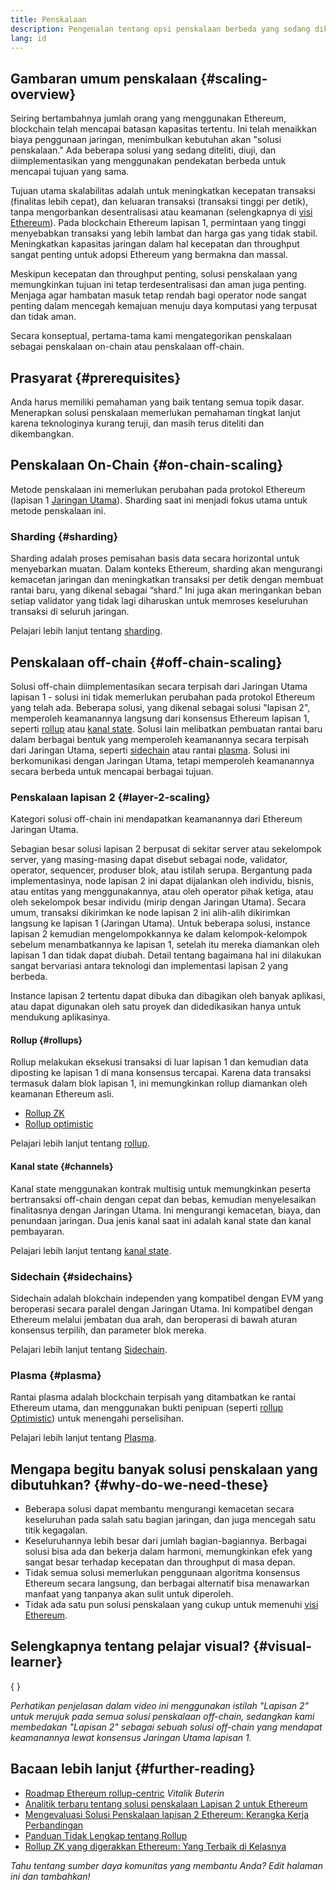 ```yaml
---
title: Penskalaan
description: Pengenalan tentang opsi penskalaan berbeda yang sedang dikembangkan saat ini oleh komunitas Ethereum.
lang: id
---
```


## Gambaran umum penskalaan {#scaling-overview}

Seiring bertambahnya jumlah orang yang menggunakan Ethereum, blockchain telah mencapai batasan kapasitas tertentu. Ini telah menaikkan biaya penggunaan jaringan, menimbulkan kebutuhan akan "solusi penskalaan." Ada beberapa solusi yang sedang diteliti, diuji, dan diimplementasikan yang menggunakan pendekatan berbeda untuk mencapai tujuan yang sama.

Tujuan utama skalabilitas adalah untuk meningkatkan kecepatan transaksi (finalitas lebih cepat), dan keluaran transaksi (transaksi tinggi per detik), tanpa mengorbankan desentralisasi atau keamanan (selengkapnya di [visi Ethereum](/roadmap/vision/)). Pada blockchain Ethereum lapisan 1, permintaan yang tinggi menyebabkan transaksi yang lebih lambat dan harga gas yang tidak stabil. Meningkatkan kapasitas jaringan dalam hal kecepatan dan throughput sangat penting untuk adopsi Ethereum yang bermakna dan massal.

Meskipun kecepatan dan throughput penting, solusi penskalaan yang memungkinkan tujuan ini tetap terdesentralisasi dan aman juga penting. Menjaga agar hambatan masuk tetap rendah bagi operator node sangat penting dalam mencegah kemajuan menuju daya komputasi yang terpusat dan tidak aman.

Secara konseptual, pertama-tama kami mengategorikan penskalaan sebagai penskalaan on-chain atau penskalaan off-chain.

## Prasyarat {#prerequisites}

Anda harus memiliki pemahaman yang baik tentang semua topik dasar. Menerapkan solusi penskalaan memerlukan pemahaman tingkat lanjut karena teknologinya kurang teruji, dan masih terus diteliti dan dikembangkan.

## Penskalaan On-Chain {#on-chain-scaling}

Metode penskalaan ini memerlukan perubahan pada protokol Ethereum (lapisan 1 [Jaringan Utama](/glossary/#mainnet)). Sharding saat ini menjadi fokus utama untuk metode penskalaan ini.

### Sharding {#sharding}

Sharding adalah proses pemisahan basis data secara horizontal untuk menyebarkan muatan. Dalam konteks Ethereum, sharding akan mengurangi kemacetan jaringan dan meningkatkan transaksi per detik dengan membuat rantai baru, yang dikenal sebagai “shard.” Ini juga akan meringankan beban setiap validator yang tidak lagi diharuskan untuk memroses keseluruhan transaksi di seluruh jaringan.

Pelajari lebih lanjut tentang [sharding](/roadmap/danksharding/).

## Penskalaan off-chain {#off-chain-scaling}

Solusi off-chain diimplementasikan secara terpisah dari Jaringan Utama lapisan 1 - solusi ini tidak memerlukan perubahan pada protokol Ethereum yang telah ada. Beberapa solusi, yang dikenal sebagai solusi "lapisan 2", memperoleh keamanannya langsung dari konsensus Ethereum lapisan 1, seperti [rollup](/developers/docs/scaling/layer-2-rollups/) atau [kanal state](/developers/docs/scaling/state-channels/). Solusi lain melibatkan pembuatan rantai baru dalam berbagai bentuk yang memperoleh keamanannya secara terpisah dari Jaringan Utama, seperti [sidechain](#sidechains) atau rantai [plasma](#plasma). Solusi ini berkomunikasi dengan Jaringan Utama, tetapi memperoleh keamanannya secara berbeda untuk mencapai berbagai tujuan.

### Penskalaan lapisan 2 {#layer-2-scaling}

Kategori solusi off-chain ini mendapatkan keamanannya dari Ethereum Jaringan Utama.

Sebagian besar solusi lapisan 2 berpusat di sekitar server atau sekelompok server, yang masing-masing dapat disebut sebagai node, validator, operator, sequencer, produser blok, atau istilah serupa. Bergantung pada implementasinya, node lapisan 2 ini dapat dijalankan oleh individu, bisnis, atau entitas yang menggunakannya, atau oleh operator pihak ketiga, atau oleh sekelompok besar individu (mirip dengan Jaringan Utama). Secara umum, transaksi dikirimkan ke node lapisan 2 ini alih-alih dikirimkan langsung ke lapisan 1 (Jaringan Utama). Untuk beberapa solusi, instance lapisan 2 kemudian mengelompokkannya ke dalam kelompok-kelompok sebelum menambatkannya ke lapisan 1, setelah itu mereka diamankan oleh lapisan 1 dan tidak dapat diubah. Detail tentang bagaimana hal ini dilakukan sangat bervariasi antara teknologi dan implementasi lapisan 2 yang berbeda.

Instance lapisan 2 tertentu dapat dibuka dan dibagikan oleh banyak aplikasi, atau dapat digunakan oleh satu proyek dan didedikasikan hanya untuk mendukung aplikasinya.

#### Rollup {#rollups}

Rollup melakukan eksekusi transaksi di luar lapisan 1 dan kemudian data diposting ke lapisan 1 di mana konsensus tercapai. Karena data transaksi termasuk dalam blok lapisan 1, ini memungkinkan rollup diamankan oleh keamanan Ethereum asli.

- [Rollup ZK](/developers/docs/scaling/layer-2-rollups/#zk-rollups)
- [Rollup optimistic](/developers/docs/scaling/layer-2-rollups/#optimistic-rollups)

Pelajari lebih lanjut tentang [rollup](/developers/docs/scaling/layer-2-rollups/).

#### Kanal state {#channels}

Kanal state menggunakan kontrak multisig untuk memungkinkan peserta bertransaksi off-chain dengan cepat dan bebas, kemudian menyelesaikan finalitasnya dengan Jaringan Utama. Ini mengurangi kemacetan, biaya, dan penundaan jaringan. Dua jenis kanal saat ini adalah kanal state dan kanal pembayaran.

Pelajari lebih lanjut tentang [kanal state](/developers/docs/scaling/state-channels/).

### Sidechain {#sidechains}

Sidechain adalah blokchain independen yang kompatibel dengan EVM yang beroperasi secara paralel dengan Jaringan Utama. Ini kompatibel dengan Ethereum melalui jembatan dua arah, dan beroperasi di bawah aturan konsensus terpilih, dan parameter blok mereka.

Pelajari lebih lanjut tentang [Sidechain](/developers/docs/scaling/sidechains/).

### Plasma {#plasma}

Rantai plasma adalah blockchain terpisah yang ditambatkan ke rantai Ethereum utama, dan menggunakan bukti penipuan (seperti [rollup Optimistic](/developers/docs/scaling/layer-2-rollups/#optimistic-rollups)) untuk menengahi perselisihan.

Pelajari lebih lanjut tentang [Plasma](/developers/docs/scaling/plasma/).

## Mengapa begitu banyak solusi penskalaan yang dibutuhkan? {#why-do-we-need-these}

- Beberapa solusi dapat membantu mengurangi kemacetan secara keseluruhan pada salah satu bagian jaringan, dan juga mencegah satu titik kegagalan.
- Keseluruhannya lebih besar dari jumlah bagian-bagiannya. Berbagai solusi bisa ada dan bekerja dalam harmoni, memungkinkan efek yang sangat besar terhadap kecepatan dan throughput di masa depan.
- Tidak semua solusi memerlukan penggunaan algoritma konsensus Ethereum secara langsung, dan berbagai alternatif bisa menawarkan manfaat yang tanpanya akan sulit untuk diperoleh.
- Tidak ada satu pun solusi penskalaan yang cukup untuk memenuhi [visi Ethereum](/roadmap/vision/).

## Selengkapnya tentang pelajar visual? {#visual-learner}

{
<YouTube id="BgCgauWVTs0" />
}

_Perhatikan penjelasan dalam video ini menggunakan istilah "Lapisan 2" untuk merujuk pada semua solusi penskalaan off-chain, sedangkan kami membedakan "Lapisan 2" sebagai sebuah solusi off-chain yang mendapat keamanannya lewat konsensus Jaringan Utama lapisan 1._

## Bacaan lebih lanjut {#further-reading}

- [Roadmap Ethereum rollup-centric](https://ethereum-magicians.org/t/a-rollup-centric-ethereum-roadmap/4698) _Vitalik Buterin_
- [Analitik terbaru tentang solusi penskalaan Lapisan 2 untuk Ethereum](https://www.l2beat.com/)
- [Mengevaluasi Solusi Penskalaan lapisan 2 Ethereum: Kerangka Kerja Perbandingan](https://medium.com/matter-labs/evaluating-ethereum-l2-scaling-solutions-a-comparison-framework-b6b2f410f955)
- [Panduan Tidak Lengkap tentang Rollup](https://vitalik.eth.limo/general/2021/01/05/rollup.html)
- [Rollup ZK yang digerakkan Ethereum: Yang Terbaik di Kelasnya](https://hackmd.io/@canti/rkUT0BD8K)

_Tahu tentang sumber daya komunitas yang membantu Anda? Edit halaman ini dan tambahkan!_
